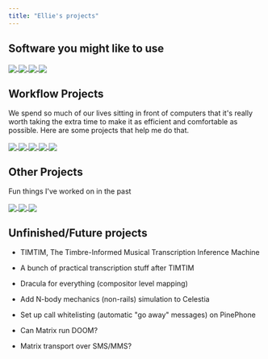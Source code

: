 ```yaml
---
title: "Ellie's projects"
---
```


## Software you might like to use

<div>
  <a class="nounderline" href="https://sr.ht/~tim-clifford/vim-venus">
    <img align="center" class="gh-repo" src="https://github-readme-stats.vercel.app/api/pin/?username=ellie-clifford&amp;repo=vim-venus&amp;theme=dracula&amp;hide_border=true"/>
  </a>
  <a class="nounderline" href="https://git.sr.ht/~tim-clifford/vim-qalc">
    <img align="center" class="gh-repo" src="https://github-readme-stats.vercel.app/api/pin/?username=ellie-clifford&amp;repo=vim-qalc&amp;theme=dracula&amp;hide_border=true"/>
  </a>
  <a class="nounderline" href="https://git.sr.ht/~tim-clifford/polybar-power">
    <img align="center" class="gh-repo" src="https://github-readme-stats.vercel.app/api/pin/?username=ellie-clifford&amp;repo=polybar-power&amp;theme=dracula&amp;hide_border=true"/>
  </a>
  <a class="nounderline" href="https://github.com/windows-bad/polybar-player">
    <img align="center" class="gh-repo" src="https://github-readme-stats.vercel.app/api/pin/?username=windows-bad&amp;repo=polybar-player&amp;theme=dracula&amp;hide_border=true"/>
  </a>
</div>

## Workflow Projects

We spend so much of our lives sitting in front of computers that it's really
worth taking the extra time to make it as efficient and comfortable as
possible. Here are some projects that help me do that.

<div>
  <a class="nounderline" href="https://github.com/eleanor-clifford/.config">
    <img align="center" class="gh-repo" src="https://github-readme-stats.vercel.app/api/pin/?username=ellie-clifford&amp;repo=.config&amp;theme=dracula&amp;hide_border=true"/>
  </a>
  <a class="nounderline" href="https://github.com/eleanor-clifford/nvimrc">
    <img align="center" class="gh-repo" src="https://github-readme-stats.vercel.app/api/pin/?username=ellie-clifford&amp;repo=nvimrc&amp;theme=dracula&amp;hide_border=true"/>
  </a>
  <a class="nounderline" href="https://github.com/smh-my-head/charon">
    <img align="center" class="gh-repo" src="https://github-readme-stats.vercel.app/api/pin/?username=smh-my-head&amp;repo=charon&amp;theme=dracula&amp;hide_border=true"/>
  </a>
  <a class="nounderline" href="https://github.com/smh-my-head/hades">
    <img align="center" class="gh-repo" src="https://github-readme-stats.vercel.app/api/pin/?username=smh-my-head&amp;repo=hades&amp;theme=dracula&amp;hide_border=true"/>
  </a>
  <a class="nounderline" href="https://github.com/eleanor-clifford/ErgoDash-R">
    <img align="center" class="gh-repo" src="https://github-readme-stats.vercel.app/api/pin/?username=ellie-clifford&amp;repo=ErgoDash-R&amp;theme=dracula&amp;hide_border=true"/>
  </a>
</div>

## Other Projects

Fun things I've worked on in the past

<div>
  <a class="nounderline" href="https://github.com/eleanor-clifford/pixel-prime">
    <img align="center" class="gh-repo" src="https://github-readme-stats.vercel.app/api/pin/?username=ellie-clifford&amp;repo=pixel-prime&amp;theme=dracula&amp;hide_border=true"/>
  </a>
  <a class="nounderline" href="https://github.com/eleanor-clifford/casio-cpong">
    <img align="center" class="gh-repo" src="https://github-readme-stats.vercel.app/api/pin/?username=ellie-clifford&amp;repo=casio-cpong&amp;theme=dracula&amp;hide_border=true"/>
  </a>
  <a class="nounderline" href="https://github.com/eleanor-clifford/astrodynamics-sim">
    <img align="center" class="gh-repo" src="https://github-readme-stats.vercel.app/api/pin/?username=ellie-clifford&amp;repo=astrodynamics-sim&amp;theme=dracula&amp;hide_border=true"/>
  </a>
</div>

## Unfinished/Future projects

- TIMTIM, The Timbre-Informed Musical Transcription Inference Machine

- A bunch of practical transcription stuff after TIMTIM

- Dracula for everything (compositor level mapping)

- Add N-body mechanics (non-rails) simulation to Celestia

- Set up call whitelisting (automatic "go away" messages) on PinePhone

- Can Matrix run DOOM?

- Matrix transport over SMS/MMS?
